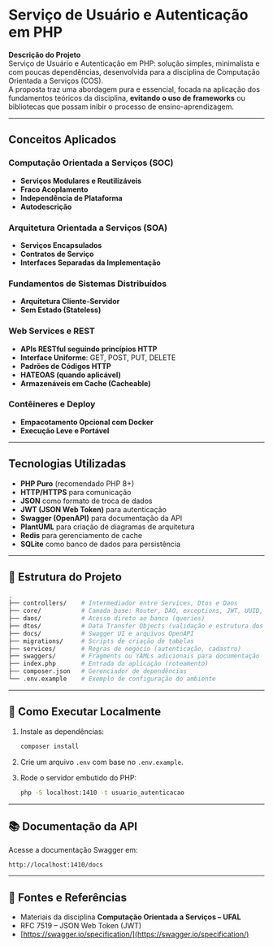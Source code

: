 # Serviço de Usuário e Autenticação em PHP

**Descrição do Projeto**  
Serviço de Usuário e Autenticação em PHP: solução simples, minimalista e com poucas dependências, desenvolvida para a disciplina de Computação Orientada a Serviços (COS).  
A proposta traz uma abordagem pura e essencial, focada na aplicação dos fundamentos teóricos da disciplina, **evitando o uso de frameworks** ou bibliotecas que possam inibir o processo de ensino-aprendizagem.

---

## Conceitos Aplicados

### Computação Orientada a Serviços (SOC)

- **Serviços Modulares e Reutilizáveis**
- **Fraco Acoplamento**
- **Independência de Plataforma**
- **Autodescrição**

### Arquitetura Orientada a Serviços (SOA)

- **Serviços Encapsulados**
- **Contratos de Serviço**
- **Interfaces Separadas da Implementação**

### Fundamentos de Sistemas Distribuídos

- **Arquitetura Cliente-Servidor**
- **Sem Estado (Stateless)**

### Web Services e REST

- **APIs RESTful seguindo princípios HTTP**
- **Interface Uniforme**: GET, POST, PUT, DELETE
- **Padrões de Códigos HTTP**
- **HATEOAS (quando aplicável)**
- **Armazenáveis em Cache (Cacheable)**

### Contêineres e Deploy

- **Empacotamento Opcional com Docker**
- **Execução Leve e Portável**

---

## Tecnologias Utilizadas

- **PHP Puro** (recomendado PHP 8+)
- **HTTP/HTTPS** para comunicação
- **JSON** como formato de troca de dados
- **JWT (JSON Web Token)** para autenticação
- **Swagger (OpenAPI)** para documentação da API
- **PlantUML** para criação de diagramas de arquitetura
- **Redis** para gerenciamento de cache
- **SQLite** como banco de dados para persistência

---

## 📁 Estrutura do Projeto

```bash
.
├── controllers/    # Intermediador entre Services, Dtos e Daos
├── core/           # Camada base: Router, DAO, exceptions, JWT, UUID, Swagger
├── daos/           # Acesso direto ao banco (queries)
├── dtos/           # Data Transfer Objects (validação e estrutura dos dados)
├── docs/           # Swagger UI e arquivos OpenAPI
├── migrations/     # Scripts de criação de tabelas
├── services/       # Regras de negócio (autenticação, cadastro)
├── swaggers/       # Fragments ou YAMLs adicionais para documentação
├── index.php       # Entrada da aplicação (roteamento)
├── composer.json   # Gerenciador de dependências
└── .env.example    # Exemplo de configuração do ambiente
````

---

## 🚀 Como Executar Localmente

1. Instale as dependências:

   ```bash
   composer install
   ```

2. Crie um arquivo `.env` com base no `.env.example`.

3. Rode o servidor embutido do PHP:

   ```bash
   php -S localhost:1410 -t usuario_autenticacao
   ```

---

## 📚 Documentação da API

Acesse a documentação Swagger em:

```
http://localhost:1410/docs
```

---

## 📖 Fontes e Referências

* Materiais da disciplina **Computação Orientada a Serviços – UFAL**
* RFC 7519 – JSON Web Token (JWT)
* [https://swagger.io/specification/](https://swagger.io/specification/)
